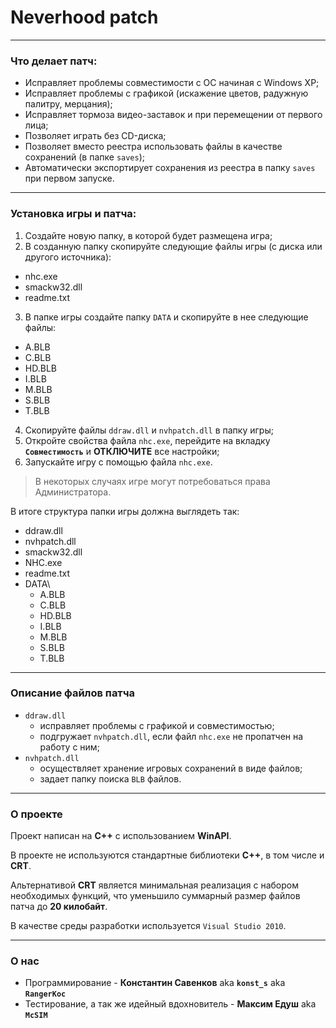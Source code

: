 # Neverhood patch

---

### Что делает патч:
- Исправляет проблемы совместимости с ОС начиная с Windows XP;
- Исправляет проблемы с графикой (искажение цветов, радужную палитру, мерцания);
- Исправляет тормоза видео-заставок и при перемещении от первого лица;
- Позволяет играть без CD-диска;
- Позволяет вместо реестра использовать файлы в качестве сохранений (в папке `saves`);
- Автоматически экспортирует сохранения из реестра в папку `saves` при первом запуске.

---

### Установка игры и патча:
1. Создайте новую папку, в которой будет размещена игра;
2. В созданную папку скопируйте следующие файлы игры (с диска или другого источника):
  - nhc.exe
  - smackw32.dll
  - readme.txt
3. В папке игры создайте папку `DATA` и скопируйте в нее следующие файлы:
  - A.BLB
  - C.BLB
  - HD.BLB
  - I.BLB
  - M.BLB
  - S.BLB
  - T.BLB
4. Скопируйте файлы `ddraw.dll` и `nvhpatch.dll` в папку игры;
5. Откройте свойства файла `nhc.exe`, перейдите на вкладку **`Совместимость`** и **ОТКЛЮЧИТЕ** все настройки;
6. Запускайте игру с помощью файла `nhc.exe`.

> В некоторых случаях игре могут потребоваться права Администратора.

В итоге структура папки игры должна выглядеть так:
- ddraw.dll
- nvhpatch.dll
- smackw32.dll
- NHC.exe
- readme.txt
- DATA\
  - A.BLB
  - C.BLB
  - HD.BLB
  - I.BLB
  - M.BLB
  - S.BLB
  - T.BLB

---

### Описание файлов патча

- `ddraw.dll`
  - исправляет проблемы с графикой и совместимостью;
  - подгружает `nvhpatch.dll`, если файл `nhc.exe` не пропатчен на работу с ним;
- `nvhpatch.dll`
  - осуществляет хранение игровых сохранений в виде файлов;
  - задает папку поиска `BLB` файлов.

---

### О проекте

Проект написан на **С++** с использованием **WinAPI**.

В проекте не используются стандартные библиотеки **C++**, в том числе и **CRT**.

Альтернативой **CRT** является минимальная реализация с набором необходимых функций, что уменьшило суммарный размер файлов патча до **20 килобайт**.

В качестве среды разработки используется `Visual Studio 2010`.

---

### О нас

- Программирование - **Константин Савенков** aka **`konst_s`** aka **`RangerKoc`**
- Тестирование, а так же идейный вдохновитель - **Максим Едуш** aka **`McSIM`**
